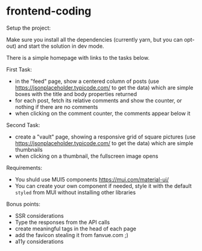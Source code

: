 # frontend-coding

Setup the project:

Make sure you install all the dependencies (currently yarn, but you can opt-out) and start the solution in dev mode.

There is a simple homepage with links to the tasks below.

First Task:

- in the "feed" page, show a centered column of posts (use https://jsonplaceholder.typicode.com/ to get the data) which are simple boxes with the title and body properties returned
- for each post, fetch its relative comments and show the counter, or nothing if there are no comments
- when clicking on the comment counter, the comments appear below it

Second Task:

- create a "vault" page, showing a responsive grid of square pictures (use https://jsonplaceholder.typicode.com/ to get the data) which are simple thumbnails
- when clicking on a thumbnail, the fullscreen image opens

Requirements:

- You shuld use MUI5 components https://mui.com/material-ui/
- You can create your own component if needed, style it with the default `styled` from MUI without installing other libraries

Bonus points:

- SSR considerations
- Type the responses from the API calls
- create meaningful tags in the head of each page
- add the favicon stealing it from fanvue.com ;)
- a11y considerations
